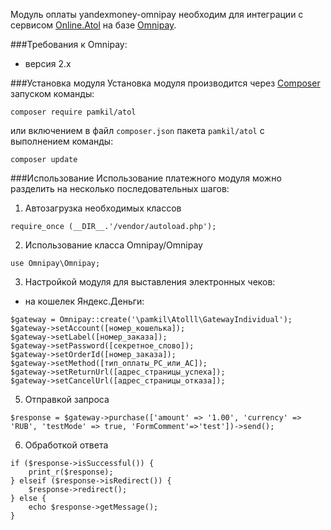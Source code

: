 Модуль оплаты yandexmoney-omnipay необходим для интеграции с сервисом [Online.Atol](http://online.atol.ru/) на базе [Omnipay](http://omnipay.thephpleague.com/).

###Требования к Omnipay:
* версия 2.x

###Установка модуля
Установка модуля производится через [Composer](https://getcomposer.org/) запуском команды:
```
composer require pamkil/atol
```
или включением в файл `composer.json` пакета `pamkil/atol` с выполнением команды:
```
composer update
```
###Использование
Использование платежного модуля можно разделить на несколько последовательных шагов:

1. Автозагрузка необходимых классов
 ```
require_once (__DIR__.'/vendor/autoload.php');
 ```

2. Использование класса Omnipay/Omnipay
 ```
use Omnipay\Omnipay;
 ```
3. Настройкой модуля для выставления электронных чеков:
 * на кошелек Яндекс.Деньги:
 ```
$gateway = Omnipay::create('\pamkil\Atolll\GatewayIndividual');
$gateway->setAccount([номер_кошелька]);
$gateway->setLabel([номер_заказа]);
$gateway->setPassword([секретное_слово]);
$gateway->setOrderId([номер_заказа]);
$gateway->setMethod([тип_оплаты_PC_или_AC]);
$gateway->setReturnUrl([адрес_страницы_успеха]);
$gateway->setCancelUrl([адрес_страницы_отказа]);
 ```
5. Отправкой запроса
 ```
$response = $gateway->purchase(['amount' => '1.00', 'currency' => 'RUB', 'testMode' => true, 'FormComment'=>'test'])->send();
 ```
6. Обработкой ответа 
```
if ($response->isSuccessful()) {
    print_r($response);
} elseif ($response->isRedirect()) {
    $response->redirect();
} else {
    echo $response->getMessage();
}
```
